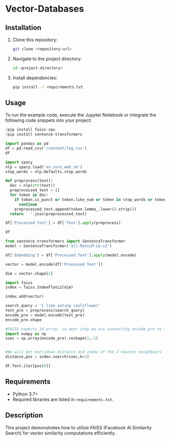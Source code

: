 # Vector-Databases

## Installation

1. Clone this repository:
   ```bash
   git clone <repository-url>
   ```
2. Navigate to the project directory:
   ```bash
   cd <project-directory>
   ```
3. Install dependencies:
   ```bash
   pip install -r requirements.txt
   ```

## Usage

To run the example code, execute the Jupyter Notebook or integrate the following code snippets into your project:

```python
!pip install faiss-cpu
!pip install sentence-transformers

import pandas as pd
df = pd.read_csv('/content/Tag.csv')
df

import spacy
nlp = spacy.load('en_core_web_sm')
stop_words = nlp.Defaults.stop_words

def preprocess(text):
  doc = nlp(str(text))
  preprocessed_text = []
  for token in doc:
    if token.is_punct or token.like_num or token in stop_words or token.is_space:
      continue
    preprocessed_text.append(token.lemma_.lower().strip())
  return ' '.join(preprocessed_text)

df['Processed Text'] = df['Text'].apply(preprocess)

df

from sentence_transformers import SentenceTransformer
model = SentenceTransformer('all-MiniLM-L6-v2')

df['Embedding'] = df['Processed Text'].apply(model.encode)

vector = model.encode(df['Processed Text'])

dim = vector.shape[1]

import faiss
index = faiss.IndexFlatL2(dim)

index.add(vector)

search_query = 'I like eating cauliflower'
test_pre = preprocess(search_query)
encode_pre = model.encode(test_pre)
encode_pre.shape

#FAISS expects 2d array, so next step we are converting encode_pre to a 2D array
import numpy as np
svec = np.array(encode_pre).reshape(1,-1)


#We will get euclidean distance and index of the 2 nearest neighbours
distance,pos = index.search(svec,k=2)

df.Text.iloc[pos[0]]
```

## Requirements

- Python 3.7+
- Required libraries are listed in `requirements.txt`.

## Description

This project demonstrates how to utilize FAISS (Facebook AI Similarity Search) for vector similarity computations efficiently.
